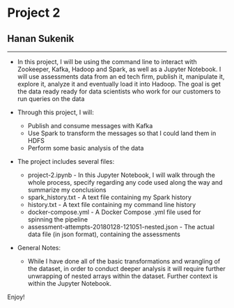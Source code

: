 # Project 2
## Hanan Sukenik
------------------------------


- In this project, I will be using the command line to interact with Zookeeper, Kafka, Hadoop and Spark, as well as a Jupyter Notebook. I will use assessments data from an ed tech firm, publish it, manipulate it, explore it, analyze it and eventually load it into Hadoop. The goal is get the data ready ready for data scientists who work for our customers to run queries on the data

- Through this project, I will:
    * Publish and consume messages with Kafka
    * Use Spark to transform the messages so that I could land them in HDFS
    * Perform some basic analysis of the data
    
  
- The project includes several files:
    
    * project-2.ipynb - In this Jupyter Notebook, I will walk through the whole process, specify regarding any code used along the way and summarize my conclusions
    * spark_history.txt - A text file containing my Spark history
    * history.txt - A text file containing my command line history
    * docker-compose.yml - A Docker Compose .yml file used for spinning the pipeline
    * assessment-attempts-20180128-121051-nested.json - The actual data file (in json format), containing the assessments
    
    
    
 - General Notes:
 
     * While I have done all of the basic transformations and wrangling of the dataset, in order to conduct deeper analysis it will require further unwrapping of nested arrays within the dataset. Further context is within the Jupyter Notebook.
     
     
Enjoy!